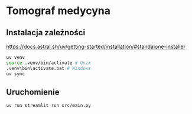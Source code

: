 # Tomograf medycyna

## Instalacja zależności

<https://docs.astral.sh/uv/getting-started/installation/#standalone-installer>

```sh
uv venv
source .venv/bin/activate # Unix
.venv\bin\activate.bat # Windows
uv sync
```

## Uruchomienie

```sh
uv run streamlit run src/main.py
```
